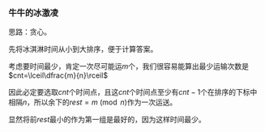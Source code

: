### 牛牛的冰激凌

思路：贪心。

先将冰淇淋时间从小到大排序，便于计算答案。

考虑要时间最少，肯定一次尽可能运$m$个，我们很容易能算出最少运输次数是$cnt=\lceil\dfrac{m}{n}\rceil$

因此必定要选取$cnt$个时间点，且这$cnt$个时间点至少有$cnt-1$个在排序的下标中相隔$n$，所以余下的$rest=m\pmod n$作为一次运送。

显然将前$rest$最小的作为第一组是最好的，因为这样时间最少。

